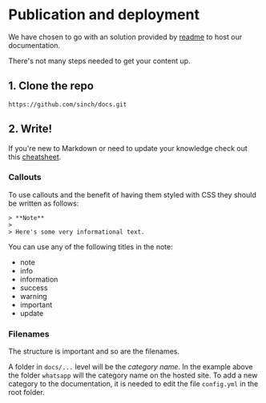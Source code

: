 # Publication and deployment

We have chosen to go with an solution provided by [readme](www.readme.io) to host our documentation.

There's not many steps needed to get your content up.

## 1. Clone the repo

```text
https://github.com/sinch/docs.git
```

## 2. Write!

If you're new to Markdown or need to update your knowledge check out this [cheatsheet](https://github.com/adam-p/markdown-here/wiki/Markdown-Cheatsheet).

### Callouts

To use callouts and the benefit of having them styled with CSS they should be written as follows:

```text
> **Note**
>
> Here's some very informational text.
```

You can use any of the following titles in the note:
- note
- info
- information
- success
- warning
- important
- update

[](images/callouts.png)

### Filenames

The structure is important and so are the filenames.

[](images/structure.png)

A folder in `docs/...` level will be the *category name*. In the example above the folder `whatsapp` will the category name on the hosted site. To add a new category to the documentation, it is needed to edit the file `config.yml` in the root folder.
